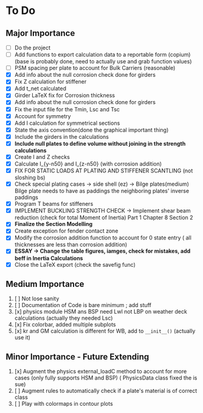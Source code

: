 # To Do 

## Major Importance

- [ ] Do the project
- [ ] Add functions to export calculation data to a reportable form (copium) (base is probably done, need to actually use and grab function values)
- [ ] PSM spacing per plate to account for Bulk Carriers (reasonable)
- [x] Add info about the null corrosion check done for girders
- [X] Fix Z calculation for stiffener
- [x] Add t_net calculated
- [x] Girder LaTeX fix for Corrosion thickness
- [x] Add info about the null corrosion check done for girders
- [x] Fix the input file for the Tmin, Lsc and Tsc  
- [x] Account for symmetry  
- [x] Add I calculation for symmetrical sections 
- [x] State the axis convention(done the graphical important thing)
- [x] Include the girders in the calculations 
- [x] **Include null plates to define volume without joining in the strength calculations**
- [x] Create I and Z checks
- [x] Calculate I_{y-n50} and I_{z-n50} (with corrosion addition) 
- [x] FIX FOR STATIC LOADS AT PLATING AND STIFFENER SCANTLING (not sloshing bs)
- [x] Check special plating cases -> side shell (ez) -> Bilge plates(medium) Bilge plate needs to have as paddings the neighboring plates' inverse paddings
- [x] Program T beams for stiffeners 
- [x] IMPLEMENT BUCKLING STRENGTH CHECK -> Implement shear beam reduction (check for total Moment of Inertia) Part 1 Chapter 8 Section 2  
- [x] **Finalize the Section Modelling**
- [x] Create exception for fender contact zone
- [x] Modify the corrosion addition function to account for 0 state entry ( all thicknesses are less than corrosion addition)  
- [x] **ESSAY -> Change the table figures, iamges, check for mistakes, add beff in Inertia Calculations**
- [x] Close the LaTeX export (check the savefig func)

## Medium Importance

1) [ ] Not lose sanity 
1) [ ] Documentation of Code is bare minimum ; add stuff 
1) [x] physics module HSM ans BSP need Lwl not LBP on weather deck calculations (actually they needed Lsc) 
1) [x] Fix colorbar, added multiple subplots 
1) [x] kr and GM calculation is different for WB, add to `__init__()` (actually use it)

## Minor Importance - Future Extending

1) [x] Augment the physics external_loadC method to account for more cases (only fully supports HSM and BSP) ( PhysicsData class fixed the is sue) 
1) [ ] Augment rules to automatically check if a plate's material is of correct class
1) [ ] Play with colormaps in contour plots 